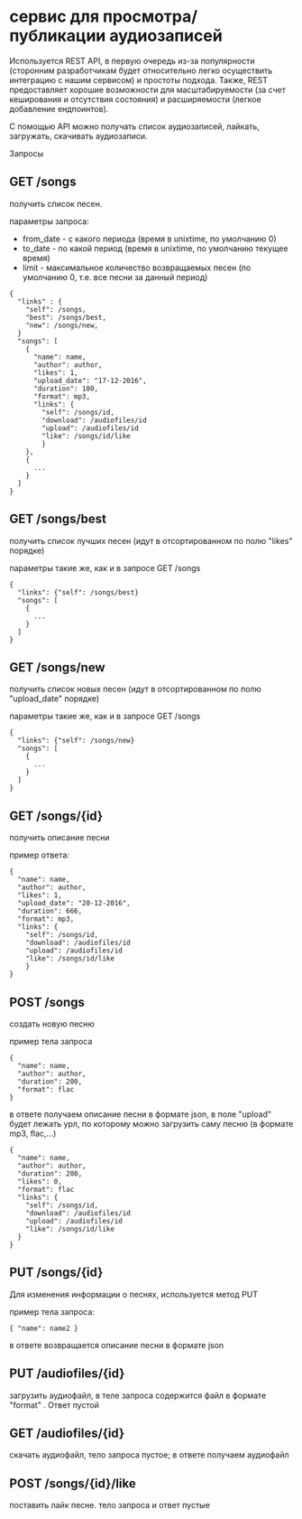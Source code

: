 # сервис для просмотра/публикации аудиозаписей

Используется REST API, в первую очередь из-за популярности (сторонним разработчикам будет относительно легко осуществить интеграцию с нашим сервисом) и простоты подхода. Также, REST предоставляет хорошие возможности для масштабируемости (за счет кеширования и отсутствия состояния) и расширяемости (легкое добавление ендпоинтов).

С помощью API можно получать список аудиозаписей, лайкать, загружать, скачивать аудиозаписи.

Запросы

## GET /songs
получить список песен.

параметры запроса:
- from_date - с какого периода (время в unixtime, по умолчанию 0)
- to_date - по какой период (время в unixtime, по умолчанию текущее время)
- limit - максимальное количество возвращаемых песен (по умолчанию 0, т.е. все песни за данный период)
```
{
  "links" : {
    "self": /songs,
    "best": /songs/best,
    "new": /songs/new,
  }
  "songs": [
    {
      "name": name,
      "author": author,
      "likes": 1,
      "upload_date": "17-12-2016",
      "duration": 180,
      "format": mp3,
      "links": {
        "self": /songs/id,
        "download": /audiofiles/id
        "upload": /audiofiles/id
        "like": /songs/id/like
        }
    },
    {
      ...
    }
  ]
}
```

## GET /songs/best
получить список лучших песен (идут в отсортированном по полю "likes" порядке) 

параметры такие же, как и в запросе GET /songs
```
{
  "links": {"self": /songs/best}
  "songs": [
    {
      ...
    }
  ]
}
```

## GET /songs/new
получить список новых песен (идут в отсортированном по полю "upload_date" порядке)

параметры такие же, как и в запросе GET /songs
```
{
  "links": {"self": /songs/new}
  "songs": [
    {
      ...
    }
  ]
}
```

## GET /songs/{id}
получить описание песни

пример ответа:
```
{
  "name": name,
  "author": author,
  "likes": 1,
  "upload_date": "20-12-2016",
  "duration": 666,
  "format": mp3,
  "links": {
    "self": /songs/id,
    "download": /audiofiles/id
    "upload": /audiofiles/id
    "like": /songs/id/like
    }
}
```

## POST /songs
создать новую песню

пример тела запроса
```
{
  "name": name,
  "author": author,
  "duration": 200,
  "format": flac
}
```

в ответе получаем описание песни в формате json, в поле "upload" будет лежать урл, по которому можно загрузить саму песню (в формате mp3, flac,...)
```
{
  "name": name,
  "author": author,
  "duration": 200,
  "likes": 0,
  "format": flac
  "links": {
    "self": /songs/id,
    "download": /audiofiles/id
    "upload": /audiofiles/id
    "like": /songs/id/like
  }
}
```

## PUT /songs/{id}

Для изменения информации о песнях, используется метод PUT

пример тела запроса:
```
{ "name": name2 }
```

в ответе возвращается описание песни в формате json

## PUT /audiofiles/{id}
загрузить аудиофайл, в теле запроса содержится файл в формате "format" . Ответ пустой

## GET /audiofiles/{id}
скачать аудиофайл, тело запроса пустое; в ответе получаем аудиофайл

## POST /songs/{id}/like
поставить лайк песне. тело запроса и ответ пустые
